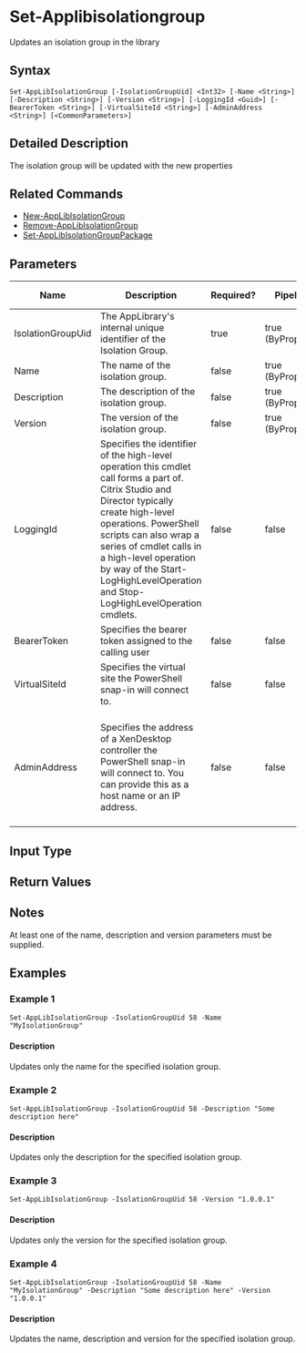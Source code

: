 ﻿
# Set-Applibisolationgroup
Updates an isolation group in the library
## Syntax
```
Set-AppLibIsolationGroup [-IsolationGroupUid] <Int32> [-Name <String>] [-Description <String>] [-Version <String>] [-LoggingId <Guid>] [-BearerToken <String>] [-VirtualSiteId <String>] [-AdminAddress <String>] [<CommonParameters>]
```
## Detailed Description
The isolation group will be updated with the new properties


## Related Commands

* [New-AppLibIsolationGroup](./New-AppLibIsolationGroup/)
* [Remove-AppLibIsolationGroup](./Remove-AppLibIsolationGroup/)
* [Set-AppLibIsolationGroupPackage](./Set-AppLibIsolationGroupPackage/)
## Parameters
| Name   | Description | Required? | Pipeline Input | Default Value |
| --- | --- | --- | --- | --- |
| IsolationGroupUid | The AppLibrary's internal unique identifier of the Isolation Group. | true | true (ByPropertyName) |  |
| Name | The name of the isolation group. | false | true (ByPropertyName) |  |
| Description | The description of the isolation group. | false | true (ByPropertyName) |  |
| Version | The version of the isolation group. | false | true (ByPropertyName) |  |
| LoggingId | Specifies the identifier of the high-level operation this cmdlet call forms a part of. Citrix Studio and Director typically create high-level operations. PowerShell scripts can also wrap a series of cmdlet calls in a high-level operation by way of the Start-LogHighLevelOperation and Stop-LogHighLevelOperation cmdlets. | false | false |  |
| BearerToken | Specifies the bearer token assigned to the calling user | false | false |  |
| VirtualSiteId | Specifies the virtual site the PowerShell snap-in will connect to. | false | false |  |
| AdminAddress | Specifies the address of a XenDesktop controller the PowerShell snap-in will connect to. You can provide this as a host name or an IP address. | false | false | Localhost. Once a value is provided by any cmdlet, this value becomes the default. |

## Input Type

### 

## Return Values

### 

## Notes
At least one of the name, description and version parameters must be supplied.
## Examples

### Example 1
```
Set-AppLibIsolationGroup -IsolationGroupUid 58 -Name "MyIsolationGroup"
```
#### Description
Updates only the name for the specified isolation group.
### Example 2
```
Set-AppLibIsolationGroup -IsolationGroupUid 58 -Description "Some description here"
```
#### Description
Updates only the description for the specified isolation group.
### Example 3
```
Set-AppLibIsolationGroup -IsolationGroupUid 58 -Version "1.0.0.1"
```
#### Description
Updates only the version for the specified isolation group.
### Example 4
```
Set-AppLibIsolationGroup -IsolationGroupUid 58 -Name "MyIsolationGroup" -Description "Some description here" -Version "1.0.0.1"
```
#### Description
Updates the name, description and version for the specified isolation group.
